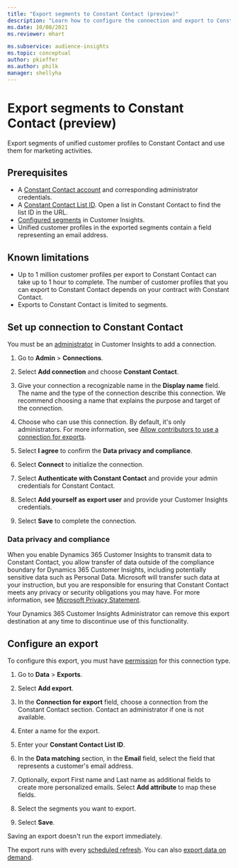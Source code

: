```yaml
---
title: "Export segments to Constant Contact (preview)"
description: "Learn how to configure the connection and export to Constant Contact."
ms.date: 10/08/2021
ms.reviewer: mhart

ms.subservice: audience-insights
ms.topic: conceptual
author: pkieffer
ms.author: philk
manager: shellyha
---
```


# Export segments to Constant Contact (preview)

Export segments of unified customer profiles to Constant Contact and use them for marketing activities.

## Prerequisites

- A [Constant Contact account](https://www.constantcontact.com/account-home) and corresponding administrator credentials.
- A [Constant Contact List ID](https://app.constantcontact.com/pages/contacts/ui#lists). Open a list in Constant Contact to find the list ID in the URL.
- [Configured segments](segments.md) in Customer Insights.
- Unified customer profiles in the exported segments contain a field representing an email address.

## Known limitations

- Up to 1 million customer profiles per export to Constant Contact can take up to 1 hour to complete. The number of customer profiles that you can export to Constant Contact depends on your contract with Constant Contact.
- Exports to Constant Contact is limited to segments.

## Set up connection to Constant Contact

You must be an [administrator](permissions.md) in Customer Insights to add a connection.

1. Go to **Admin** > **Connections**.

1. Select **Add connection** and choose **Constant Contact**.

1. Give your connection a recognizable name in the **Display name** field. The name and the type of the connection describe this connection. We recommend choosing a name that explains the purpose and target of the connection.

1. Choose who can use this connection. By default, it's only administrators. For more information, see [Allow contributors to use a connection for exports](connections.md#allow-contributors-to-use-a-connection-for-exports).

1. Select **I agree** to confirm the **Data privacy and compliance**.

1. Select **Connect** to initialize the connection.

1. Select **Authenticate with Constant Contact** and provide your admin credentials for Constant Contact.

1. Select **Add yourself as export user** and provide your Customer Insights credentials.

1. Select **Save** to complete the connection.

### Data privacy and compliance

When you enable Dynamics 365 Customer Insights to transmit data to Constant Contact, you allow transfer of data outside of the compliance boundary for Dynamics 365 Customer Insights, including potentially sensitive data such as Personal Data. Microsoft will transfer such data at your instruction, but you are responsible for ensuring that Constant Contact meets any privacy or security obligations you may have. For more information, see [Microsoft Privacy Statement](https://go.microsoft.com/fwlink/?linkid=396732).

Your Dynamics 365 Customer Insights Administrator can remove this export destination at any time to discontinue use of this functionality.

## Configure an export

To configure this export, you must have [permission](export-destinations.md#set-up-a-new-export) for this connection type.

1. Go to **Data** > **Exports**.

1. Select **Add export**.

1. In the **Connection for export** field, choose a connection from the Constant Contact section. Contact an administrator if one is not available.

1. Enter a name for the export.

1. Enter your **Constant Contact List ID**.

1. In the **Data matching** section, in the **Email** field, select the field that represents a customer's email address.

1. Optionally, export First name and Last name as additional fields to create more personalized emails. Select **Add attribute** to map these fields.

1. Select the segments you want to export.

1. Select **Save**.

Saving an export doesn't run the export immediately.

The export runs with every [scheduled refresh](system.md#schedule-tab). You can also [export data on demand](export-destinations.md#run-exports-on-demand).
